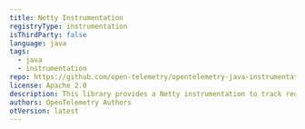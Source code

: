 ```yaml
---
title: Netty Instrumentation
registryType: instrumentation
isThirdParty: false
language: java
tags:
  - java
  - instrumentation
repo: https://github.com/open-telemetry/opentelemetry-java-instrumentation/tree/master/instrumentation/netty
license: Apache 2.0
description: This library provides a Netty instrumentation to track requests through OpenTelemetry.
authors: OpenTelemetry Authors
otVersion: latest
---
```

